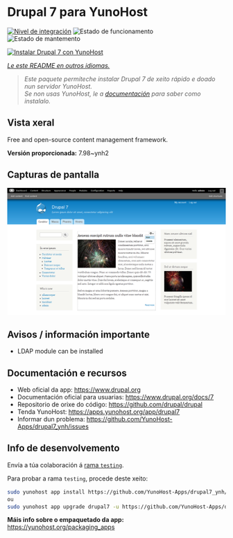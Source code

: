 <!--
NOTA: Este README foi creado automáticamente por <https://github.com/YunoHost/apps/tree/master/tools/readme_generator>
NON debe editarse manualmente.
-->

# Drupal 7 para YunoHost

[![Nivel de integración](https://dash.yunohost.org/integration/drupal7.svg)](https://dash.yunohost.org/appci/app/drupal7) ![Estado de funcionamento](https://ci-apps.yunohost.org/ci/badges/drupal7.status.svg) ![Estado de mantemento](https://ci-apps.yunohost.org/ci/badges/drupal7.maintain.svg)

[![Instalar Drupal 7 con YunoHost](https://install-app.yunohost.org/install-with-yunohost.svg)](https://install-app.yunohost.org/?app=drupal7)

*[Le este README en outros idiomas.](./ALL_README.md)*

> *Este paquete permíteche instalar Drupal 7 de xeito rápido e doado nun servidor YunoHost.*  
> *Se non usas YunoHost, le a [documentación](https://yunohost.org/install) para saber como instalalo.*

## Vista xeral

Free and open-source content management framework.


**Versión proporcionada:** 7.98~ynh2

## Capturas de pantalla

![Captura de pantalla de Drupal 7](./doc/screenshots/screenshot.png)

## Avisos / información importante

* LDAP module can be installed

## Documentación e recursos

- Web oficial da app: <https://www.drupal.org>
- Documentación oficial para usuarias: <https://www.drupal.org/docs/7>
- Repositorio de orixe do código: <https://github.com/drupal/drupal>
- Tenda YunoHost: <https://apps.yunohost.org/app/drupal7>
- Informar dun problema: <https://github.com/YunoHost-Apps/drupal7_ynh/issues>

## Info de desenvolvemento

Envía a túa colaboración á [rama `testing`](https://github.com/YunoHost-Apps/drupal7_ynh/tree/testing).

Para probar a rama `testing`, procede deste xeito:

```bash
sudo yunohost app install https://github.com/YunoHost-Apps/drupal7_ynh/tree/testing --debug
ou
sudo yunohost app upgrade drupal7 -u https://github.com/YunoHost-Apps/drupal7_ynh/tree/testing --debug
```

**Máis info sobre o empaquetado da app:** <https://yunohost.org/packaging_apps>
